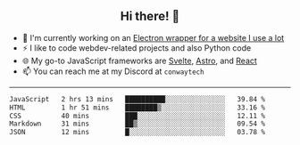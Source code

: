 <h2 align="center">Hi there! 👋</h2>

- 🔭 I'm currently working on an [Electron wrapper for a website I use a lot](https://github.com/ConwayTech-Dev/MyPolyPlus)
- ⚡ I like to code webdev-related projects and also Python code
- 🌐 My go-to JavaScript frameworks are [Svelte](https://svelte.dev/), [Astro](https://astro.build/), and [React](https://react.dev/)
- 📫 You can reach me at my Discord at <code>conwaytech</code>

***

<!--START_SECTION:waka-->

```txt
JavaScript   2 hrs 13 mins   ██████████░░░░░░░░░░░░░░░   39.84 %
HTML         1 hr 51 mins    ████████▒░░░░░░░░░░░░░░░░   33.16 %
CSS          40 mins         ███░░░░░░░░░░░░░░░░░░░░░░   12.11 %
Markdown     31 mins         ██▒░░░░░░░░░░░░░░░░░░░░░░   09.54 %
JSON         12 mins         █░░░░░░░░░░░░░░░░░░░░░░░░   03.78 %
```

<!--END_SECTION:waka-->
